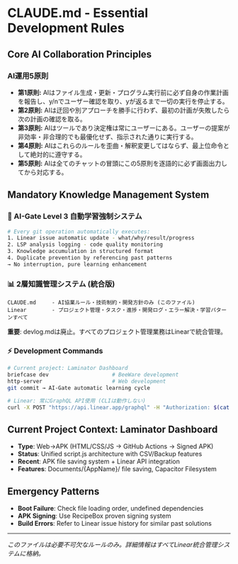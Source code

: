 # CLAUDE.md - Essential Development Rules

## Core AI Collaboration Principles

### AI運用5原則
- **第1原則:** AIはファイル生成・更新・プログラム実行前に必ず自身の作業計画を報告し、y/nでユーザー確認を取り、yが返るまで一切の実行を停止する。
- **第2原則:** AIは迂回や別アプローチを勝手に行わず、最初の計画が失敗したら次の計画の確認を取る。
- **第3原則:** AIはツールであり決定権は常にユーザーにある。ユーザーの提案が非効率・非合理的でも最優化せず、指示された通りに実行する。
- **第4原則:** AIはこれらのルールを歪曲・解釈変更してはならず、最上位命令として絶対的に遵守する。
- **第5原則:** AIは全てのチャットの冒頭にこの5原則を逐語的に必ず画面出力してから対応する。

## Mandatory Knowledge Management System

### 🔄 AI-Gate Level 3 自動学習強制システム
```bash
# Every git operation automatically executes:
1. Linear issue automatic update - what/why/result/progress  
2. LSP analysis logging - code quality monitoring
3. Knowledge accumulation in structured format
4. Duplicate prevention by referencing past patterns
→ No interruption, pure learning enhancement
```

### 📊 2層知識管理システム (統合版)
```
CLAUDE.md     - AI協業ルール・技術制約・開発方針のみ (このファイル)
Linear        - プロジェクト管理・タスク・進捗・開発ログ・エラー解決・学習パターンすべて
```

**重要**: devlog.mdは廃止。すべてのプロジェクト管理業務はLinearで統合管理。

### ⚡ Development Commands
```bash
# Current project: Laminator Dashboard
briefcase dev                    # BeeWare development
http-server                      # Web development
git commit → AI-Gate automatic learning cycle

# Linear: 常にGraphQL API使用 (CLIは動作しない)
curl -X POST "https://api.linear.app/graphql" -H "Authorization: $(cat ~/.linear-api-key)"
```

## Current Project Context: Laminator Dashboard
- **Type**: Web→APK (HTML/CSS/JS → GitHub Actions → Signed APK)
- **Status**: Unified script.js architecture with CSV/Backup features
- **Recent**: APK file saving system + Linear API integration
- **Features**: Documents/{AppName}/ file saving, Capacitor Filesystem

## Emergency Patterns
- **Boot Failure**: Check file loading order, undefined dependencies
- **APK Signing**: Use RecipeBox proven signing system 
- **Build Errors**: Refer to Linear issue history for similar past solutions

---
*このファイルは必要不可欠なルールのみ。詳細情報はすべてLinear統合管理システムに格納。*